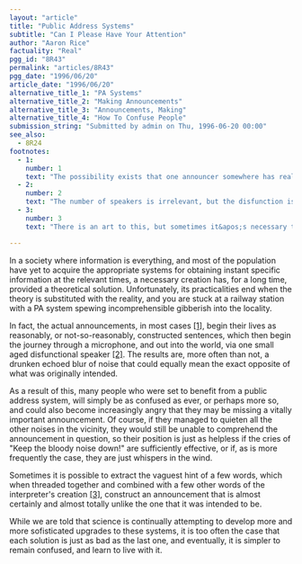 ```yaml
---
layout: "article"
title: "Public Address Systems"
subtitle: "Can I Please Have Your Attention"
author: "Aaron Rice"
factuality: "Real"
pgg_id: "8R43"
permalink: "articles/8R43"
pgg_date: "1996/06/20"
article_date: "1996/06/20"
alternative_title_1: "PA Systems"
alternative_title_2: "Making Announcements"
alternative_title_3: "Announcements, Making"
alternative_title_4: "How To Confuse People"
submission_string: "Submitted by admin on Thu, 1996-06-20 00:00"
see_also:
  - 8R24
footnotes: 
  - 1:
    number: 1
    text: "The possibility exists that one announcer somewhere has realised the problem, and simply recites yesterday&apos;s weather forecast, intermixed with the football results."
  - 2:
    number: 2
    text: "The number of speakers is irrelevant, but the disfunction is generally compulsory, and each speaker should be adjusted to allow the sound-waves to rebound off each wall unpredictably."
  - 3:
    number: 3
    text: "There is an art to this, but sometimes it&apos;s necessary to pick them from a dictionary at random."

---
```

<div>
<p>In a society where information is everything, and most of the population have yet to acquire the appropriate systems for obtaining instant specific information at the relevant times, a necessary creation has, for a long time, provided a theoretical solution. Unfortunately, its practicalities end when the theory is substituted with the reality, and you are stuck at a railway station with a PA system spewing incomprehensible gibberish into the locality.</p>
<p>In fact, the actual announcements, in most cases <a href="#footnote-body.1" name="footnote-link.1" class="footnote-link">[1]</a>, begin their lives as reasonably, or not-so-reasonably, constructed sentences, which then begin the journey through a microphone, and out into the world, via one small aged disfunctional speaker <a href="#footnote-body.2" name="footnote-link.2" class="footnote-link">[2]</a>. The results are, more often than not, a drunken echoed blur of noise that could equally mean the exact opposite of what was originally intended.</p>
<p>As a result of this, many people who were set to benefit from a public address system, will simply be as confused as ever, or perhaps more so, and could also become increasingly angry that they may be missing a vitally important announcement. Of course, if they managed to quieten all the other noises in the vicinity, they would still be unable to comprehend the announcement in question, so their position is just as helpless if the cries of "Keep the bloody noise down!" are sufficiently effective, or if, as is more frequently the case, they are just whispers in the wind.</p>
<p>Sometimes it is possible to extract the vaguest hint of a few words, which when threaded together and combined with a few other words of the interpreter's creation <a href="#footnote-body.3" name="footnote-link.3" class="footnote-link">[3]</a>, construct an announcement that is almost certainly and almost totally unlike the one that it was intended to be.</p>
<p>While we are told that science is continually attempting to develop more and more sofisticated upgrades to these systems, it is too often the case that each solution is just as bad as the last one, and eventually, it is simpler to remain confused, and learn to live with it.</p>
</div>
